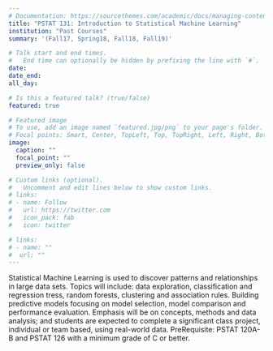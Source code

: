 ```yaml
---
# Documentation: https://sourcethemes.com/academic/docs/managing-content/
title: "PSTAT 131: Introduction to Statistical Machine Learning"
institution: "Past Courses"
summary: '(Fall17, Spring18, Fall18, Fall19)'

# Talk start and end times.
#   End time can optionally be hidden by prefixing the line with `#`.
date: 
date_end: 
all_day: 

# Is this a featured talk? (true/false)
featured: true

# Featured image
# To use, add an image named `featured.jpg/png` to your page's folder. 
# Focal points: Smart, Center, TopLeft, Top, TopRight, Left, Right, BottomLeft, Bottom, BottomRight.
image:
  caption: ""
  focal_point: ""
  preview_only: false

# Custom links (optional).
#   Uncomment and edit lines below to show custom links.
# links:
# - name: Follow
#   url: https://twitter.com
#   icon_pack: fab
#   icon: twitter

# links:
# - name: ""
#  url: ""
---
```


Statistical Machine Learning is used to discover patterns and relationships in large data sets. Topics will include: data exploration, classification and regression tress, random forests, clustering and association rules. Building predictive models focusing on model selection, model comparison and performance evaluation. Emphasis will be on concepts, methods and data analysis; and students are expected to complete a significant class project, individual or team based, using real-world data.
PreRequisite:	PSTAT 120A-B and PSTAT 126 with a minimum grade of C or better.